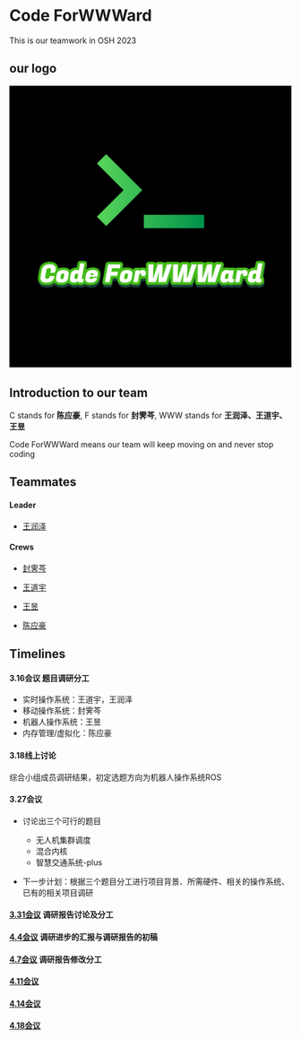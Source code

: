 # Code ForWWWard

This is our teamwork in OSH 2023

## our logo

![](docs/research/image/logo.png)

## Introduction to our team

C stands for **陈应豪**, F stands for **封霁芩**, WWW stands for **王润泽、王道宇、王昱**

Code ForWWWard means our team will keep moving on and never stop coding

## Teammates

#### Leader

- [王润泽](https://github.com//spark0685)

#### Crews

- [封霁芩](https://github.com//SMGJ222)

- [王道宇](https://github.com//Melmaphother)

- [王昱](https://github.com//Wloner0809)  

- [陈应豪](https://github.com//StivenKingsberg)

## Timelines

#### 3.16会议 题目调研分工

- 实时操作系统：王道宇，王润泽
- 移动操作系统：封霁芩
- 机器人操作系统：王昱
- 内存管理/虚拟化：陈应豪

#### 3.18线上讨论

综合小组成员调研结果，初定选题方向为机器人操作系统ROS

#### 3.27会议

- 讨论出三个可行的题目
  
  - 无人机集群调度
  - 混合内核
  - 智慧交通系统-plus

- 下一步计划：根据三个题目分工进行项目背景、所需硬件、相关的操作系统、已有的相关项目调研

#### [3.31会议](log/2023%E5%B9%B403%E6%9C%8831%E6%97%A5%E9%9B%86%E4%BD%93%E8%B0%83%E7%A0%94%E8%AE%B0%E5%BD%95.md)   调研报告讨论及分工

#### [4.4会议](log/2023年04月04日集体调研记录.md)    调研进步的汇报与调研报告的初稿

#### [4.7会议](log/2023%E5%B9%B404%E6%9C%8807%E6%97%A5%E4%BC%9A%E8%AE%AE%E8%AE%B0%E5%BD%95.md) 调研报告修改分工

#### [4.11会议](log/4%E6%9C%8811%E6%97%A5%E4%BC%9A%E8%AE%AE%E8%AE%B0%E5%BD%95.md)

#### [4.14会议](log/4%E6%9C%8814%E6%97%A5%E4%BC%9A%E8%AE%AE%E8%AE%B0%E5%BD%95.md)

#### [4.18会议](log/4%E6%9C%8818%E6%97%A5%E4%BC%9A%E8%AE%AE%E8%AE%B0%E5%BD%95.md)
